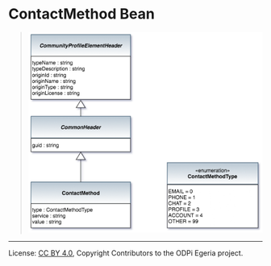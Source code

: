 <!-- SPDX-License-Identifier: CC-BY-4.0 -->
<!-- Copyright Contributors to the ODPi Egeria project. -->


# ContactMethod Bean


> ![UML](community-profile-beans-ContactMethod.png)




----
License: [CC BY 4.0](https://creativecommons.org/licenses/by/4.0/),
Copyright Contributors to the ODPi Egeria project.